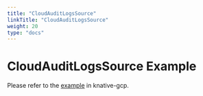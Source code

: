 ```yaml
---
title: "CloudAuditLogsSource"
linkTitle: "CloudAuditLogsSource"
weight: 20
type: "docs"
---
```


# CloudAuditLogsSource Example

Please refer to the [example](https://github.com/google/knative-gcp/blob/master/docs/examples/cloudauditlogssource/README.md) in knative-gcp.